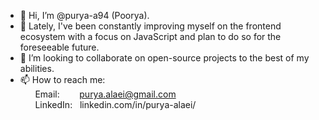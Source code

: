 - 👋 Hi, I’m @purya-a94 (Poorya).
- 🌱 Lately, I've been constantly improving myself on the frontend ecosystem with a focus on JavaScript and plan to do so for the foreseeable future.
- 💞️ I’m looking to collaborate on open-source projects to the best of my abilities.
-	📫 How to reach me:  
			&nbsp;&nbsp;&nbsp;&nbsp;&nbsp;&nbsp;Email:		&nbsp;&nbsp;&nbsp;&nbsp;&nbsp;&nbsp;&nbsp;purya.alaei@gmail.com  
			&nbsp;&nbsp;&nbsp;&nbsp;&nbsp;&nbsp;LinkedIn:	&nbsp;&nbsp;linkedin.com/in/purya-alaei/

<!---
purya-a94/purya-a94 is a ✨ special ✨ repository because its `README.md` (this file) appears on your GitHub profile.
You can click the Preview link to take a look at your changes.
--->
